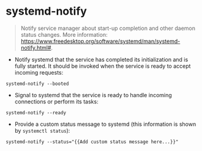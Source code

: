 # systemd-notify

> Notify service manager about start-up completion and other daemon status changes.
> More information: <https://www.freedesktop.org/software/systemd/man/systemd-notify.html#>.

- Notify systemd that the service has completed its initialization and is fully started. It should be invoked when the service is ready to accept incoming requests:

`systemd-notify --booted`

- Signal to systemd that the service is ready to handle incoming connections or perform its tasks:

`systemd-notify --ready`

- Provide a custom status message to systemd (this information is shown by `systemctl status`):

`systemd-notify --status="{{Add custom status message here...}}"`
